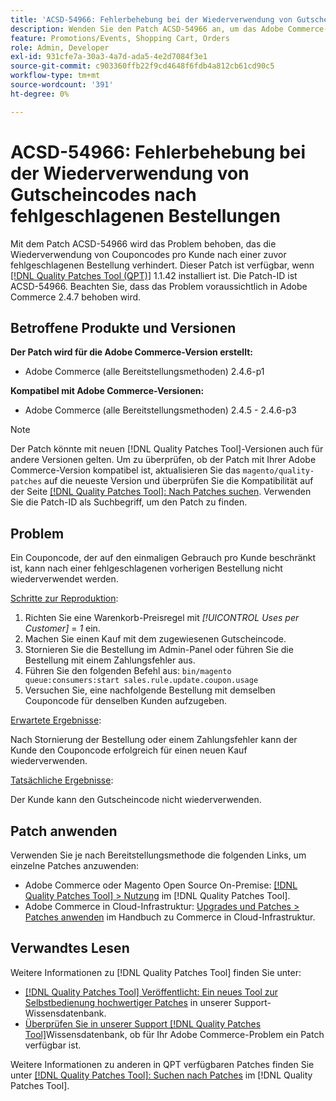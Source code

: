```yaml
---
title: 'ACSD-54966: Fehlerbehebung bei der Wiederverwendung von Gutscheincodes nach fehlgeschlagenen Bestellungen'
description: Wenden Sie den Patch ACSD-54966 an, um das Adobe Commerce-Problem zu beheben, das die Wiederverwendung von Gutscheincodes verhindert, die nach einer zuvor fehlgeschlagenen Bestellung pro Werbeaktion und Warenkorb begrenzt sind.
feature: Promotions/Events, Shopping Cart, Orders
role: Admin, Developer
exl-id: 931cfe7a-30a3-4a7d-ada5-4e2d7084f3e1
source-git-commit: c903360ffb22f9cd4648f6fdb4a812cb61cd90c5
workflow-type: tm+mt
source-wordcount: '391'
ht-degree: 0%

---
```


# ACSD-54966: Fehlerbehebung bei der Wiederverwendung von Gutscheincodes nach fehlgeschlagenen Bestellungen

Mit dem Patch ACSD-54966 wird das Problem behoben, das die Wiederverwendung von Couponcodes pro Kunde nach einer zuvor fehlgeschlagenen Bestellung verhindert. Dieser Patch ist verfügbar, wenn [[!DNL Quality Patches Tool (QPT)]](/help/announcements/adobe-commerce-announcements/magento-quality-patches-released-new-tool-to-self-serve-quality-patches.md) 1.1.42 installiert ist. Die Patch-ID ist ACSD-54966. Beachten Sie, dass das Problem voraussichtlich in Adobe Commerce 2.4.7 behoben wird.

## Betroffene Produkte und Versionen

**Der Patch wird für die Adobe Commerce-Version erstellt:**

* Adobe Commerce (alle Bereitstellungsmethoden) 2.4.6-p1

**Kompatibel mit Adobe Commerce-Versionen:**

* Adobe Commerce (alle Bereitstellungsmethoden) 2.4.5 - 2.4.6-p3

>[!NOTE]
>
>Der Patch könnte mit neuen [!DNL Quality Patches Tool]-Versionen auch für andere Versionen gelten. Um zu überprüfen, ob der Patch mit Ihrer Adobe Commerce-Version kompatibel ist, aktualisieren Sie das `magento/quality-patches` auf die neueste Version und überprüfen Sie die Kompatibilität auf der Seite [[!DNL Quality Patches Tool]: Nach Patches suchen](https://experienceleague.adobe.com/tools/commerce-quality-patches/index.html). Verwenden Sie die Patch-ID als Suchbegriff, um den Patch zu finden.

## Problem

Ein Couponcode, der auf den einmaligen Gebrauch pro Kunde beschränkt ist, kann nach einer fehlgeschlagenen vorherigen Bestellung nicht wiederverwendet werden.

<u>Schritte zur Reproduktion</u>:

1. Richten Sie eine Warenkorb-Preisregel mit *[!UICONTROL Uses per Customer]* = *1* ein.
1. Machen Sie einen Kauf mit dem zugewiesenen Gutscheincode.
1. Stornieren Sie die Bestellung im Admin-Panel oder führen Sie die Bestellung mit einem Zahlungsfehler aus.
1. Führen Sie den folgenden Befehl aus: `bin/magento queue:consumers:start sales.rule.update.coupon.usage`
1. Versuchen Sie, eine nachfolgende Bestellung mit demselben Couponcode für denselben Kunden aufzugeben.

<u>Erwartete Ergebnisse</u>:

Nach Stornierung der Bestellung oder einem Zahlungsfehler kann der Kunde den Couponcode erfolgreich für einen neuen Kauf wiederverwenden.

<u>Tatsächliche Ergebnisse</u>:

Der Kunde kann den Gutscheincode nicht wiederverwenden.

## Patch anwenden

Verwenden Sie je nach Bereitstellungsmethode die folgenden Links, um einzelne Patches anzuwenden:

* Adobe Commerce oder Magento Open Source On-Premise: [[!DNL Quality Patches Tool] > Nutzung](https://experienceleague.adobe.com/docs/commerce-operations/tools/quality-patches-tool/usage.html) im [!DNL Quality Patches Tool].
* Adobe Commerce in Cloud-Infrastruktur: [Upgrades und Patches > Patches anwenden](https://experienceleague.adobe.com/docs/commerce-cloud-service/user-guide/develop/upgrade/apply-patches.html) im Handbuch zu Commerce in Cloud-Infrastruktur.

## Verwandtes Lesen

Weitere Informationen zu [!DNL Quality Patches Tool] finden Sie unter:

* [[!DNL Quality Patches Tool] Veröffentlicht: Ein neues Tool zur Selbstbedienung hochwertiger Patches](/help/announcements/adobe-commerce-announcements/magento-quality-patches-released-new-tool-to-self-serve-quality-patches.md) in unserer Support-Wissensdatenbank.
* [Überprüfen Sie in unserer Support [!DNL Quality Patches Tool]](/help/support-tools/patches-available-in-qpt-tool/check-patch-for-magento-issue-with-magento-quality-patches.md)Wissensdatenbank, ob für Ihr Adobe Commerce-Problem ein Patch verfügbar ist.

Weitere Informationen zu anderen in QPT verfügbaren Patches finden Sie unter [[!DNL Quality Patches Tool]: Suchen nach Patches](https://experienceleague.adobe.com/tools/commerce-quality-patches/index.html) im [!DNL Quality Patches Tool].
